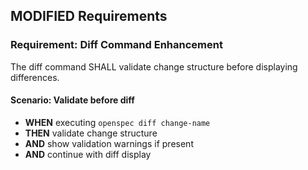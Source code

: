 ## MODIFIED Requirements

### Requirement: Diff Command Enhancement

The diff command SHALL validate change structure before displaying differences.

#### Scenario: Validate before diff

- **WHEN** executing `openspec diff change-name`
- **THEN** validate change structure
- **AND** show validation warnings if present
- **AND** continue with diff display